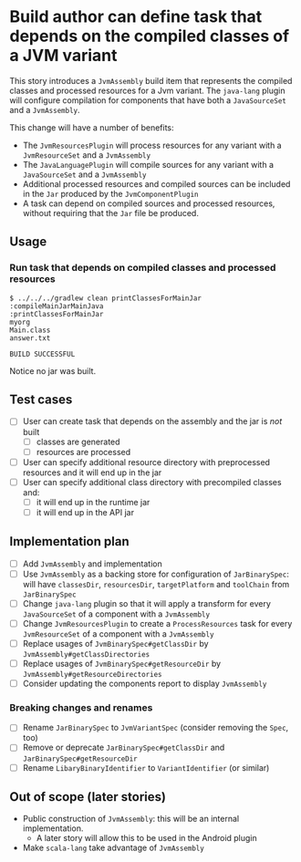 # Build author can define task that depends on the compiled classes of a JVM variant

This story introduces a `JvmAssembly` build item that represents the compiled classes and processed resources for a Jvm variant. The `java-lang` plugin will configure compilation for components that have both a `JavaSourceSet` and a `JvmAssembly`.

This change will have a number of benefits:
- The `JvmResourcesPlugin` will process resources for any variant with a `JvmResourceSet` and a `JvmAssembly`
- The `JavaLanguagePlugin` will compile sources for any variant with a `JavaSourceSet` and a `JvmAssembly`
- Additional processed resources and compiled sources can be included in the `Jar` produced by the `JvmComponentPlugin`
- A task can depend on compiled sources and processed resources, without requiring that the `Jar` file be produced.

## Usage

### Run task that depends on compiled classes and processed resources

    $ ../../../gradlew clean printClassesForMainJar
    :compileMainJarMainJava
    :printClassesForMainJar
    myorg
    Main.class
    answer.txt

    BUILD SUCCESSFUL

Notice no jar was built.

## Test cases

- [ ] User can create task that depends on the assembly and the jar is *not* built
    - [ ] classes are generated
    - [ ] resources are processed
- [ ] User can specify additional resource directory with preprocessed resources and it will end up in the jar
- [ ] User can specify additional class directory with precompiled classes and:
    - [ ] it will end up in the runtime jar
    - [ ] it will end up in the API jar

## Implementation plan

- [ ] Add `JvmAssembly` and implementation
- [ ] Use `JvmAssembly` as a backing store for configuration of `JarBinarySpec`: will have `classesDir`, `resourcesDir`, `targetPlatform` and `toolChain` from `JarBinarySpec`
- [ ] Change `java-lang` plugin so that it will apply a transform for every `JavaSourceSet` of a component with a `JvmAssembly`
- [ ] Change `JvmResourcesPlugin` to create a `ProcessResources` task for every `JvmResourceSet` of a component with a `JvmAssembly`
- [ ] Replace usages of `JvmBinarySpec#getClassDir` by `JvmAssembly#getClassDirectories`
- [ ] Replace usages of `JvmBinarySpec#getResourceDir` by `JvmAssembly#getResourceDirectories`
- [ ] Consider updating the components report to display `JvmAssembly`

### Breaking changes and renames

- [ ] Rename `JarBinarySpec` to `JvmVariantSpec` (consider removing the `Spec`, too)
- [ ] Remove or deprecate `JarBinarySpec#getClassDir` and `JarBinarySpec#getResourceDir`
- [ ] Rename `LibaryBinaryIdentifier` to `VariantIdentifier` (or similar)

## Out of scope (later stories)

- Public construction of `JvmAssembly`: this will be an internal implementation.
    - A later story will allow this to be used in the Android plugin
- Make `scala-lang` take advantage of `JvmAssembly`

